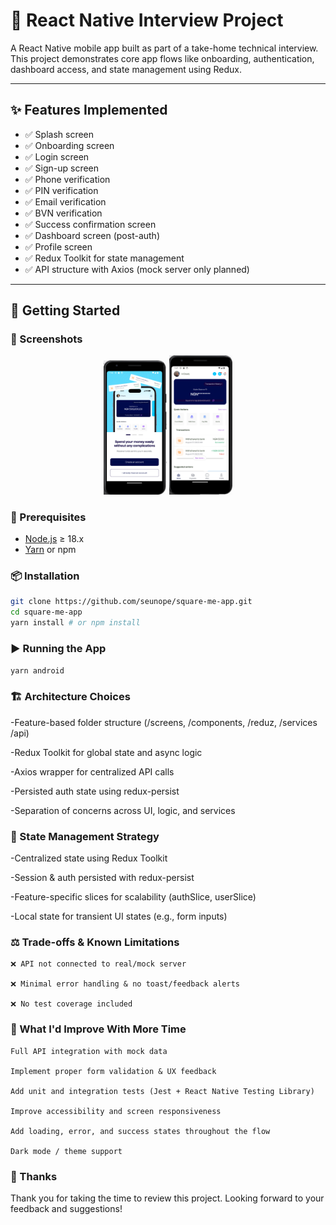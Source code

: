 # 📱 React Native Interview Project

A React Native mobile app built as part of a take-home technical interview. This project demonstrates core app flows like onboarding, authentication, dashboard access, and state management using Redux.

---

## ✨ Features Implemented

- ✅ Splash screen
- ✅ Onboarding screen
- ✅ Login screen
- ✅ Sign-up screen
- ✅ Phone verification
- ✅ PIN verification
- ✅ Email verification
- ✅ BVN verification
- ✅ Success confirmation screen
- ✅ Dashboard screen (post-auth)
- ✅ Profile screen
- ✅ Redux Toolkit for state management
- ✅ API structure with Axios (mock server only planned)

---

## 🚀 Getting Started

### 🚧 Screenshots 

<p align="center">
  <img src="./src/assets/readme/on-board.png" alt="Login Screen" width="20%"  alt="Onboard Screenshot" />
  <img src="./src/assets/readme/dashboard.png" alt="Dashboard Screen" width="20%"  alt="Dashboard Screenshot" />
</p>


### 🔧 Prerequisites

- [Node.js](https://nodejs.org/) ≥ 18.x
- [Yarn](https://yarnpkg.com/) or npm

### 📦 Installation

```bash
git clone https://github.com/seunope/square-me-app.git
cd square-me-app
yarn install # or npm install
```  

### ▶️ Running the App
```yarn android```

### 🏗️ Architecture Choices

-Feature-based folder structure (/screens, /components, /reduz, /services /api)

-Redux Toolkit for global state and async logic

-Axios wrapper for centralized API calls

-Persisted auth state using redux-persist

-Separation of concerns across UI, logic, and services

### 🧠 State Management Strategy

-Centralized state using Redux Toolkit

-Session & auth persisted with redux-persist

-Feature-specific slices for scalability (authSlice, userSlice)

-Local state for transient UI states (e.g., form inputs)

### ⚖️ Trade-offs & Known Limitations

    ❌ API not connected to real/mock server

    ❌ Minimal error handling & no toast/feedback alerts

    ❌ No test coverage included

### 🚧 What I'd Improve With More Time

    Full API integration with mock data

    Implement proper form validation & UX feedback

    Add unit and integration tests (Jest + React Native Testing Library)

    Improve accessibility and screen responsiveness

    Add loading, error, and success states throughout the flow

    Dark mode / theme support

### 🙏 Thanks

Thank you for taking the time to review this project. Looking forward to your feedback and suggestions!
